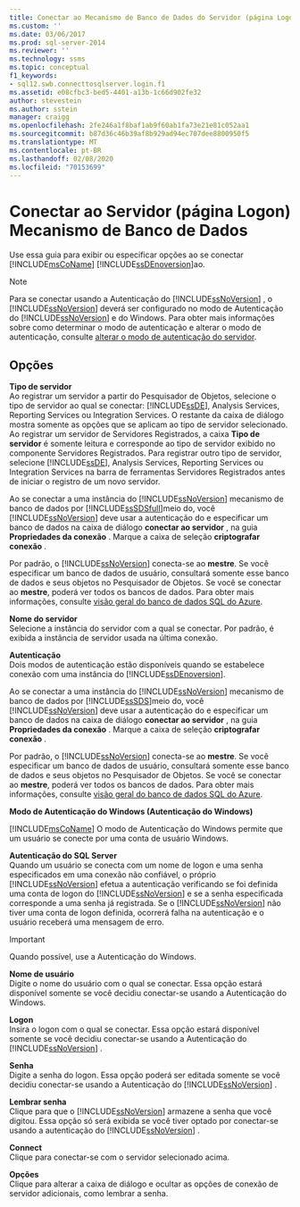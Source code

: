 ```yaml
---
title: Conectar ao Mecanismo de Banco de Dados do Servidor (página Logon) | Microsoft Docs
ms.custom: ''
ms.date: 03/06/2017
ms.prod: sql-server-2014
ms.reviewer: ''
ms.technology: ssms
ms.topic: conceptual
f1_keywords:
- sql12.swb.connecttosqlserver.login.f1
ms.assetid: e08cfbc3-bed5-4401-a13b-1c66d902fe32
author: stevestein
ms.author: sstein
manager: craigg
ms.openlocfilehash: 2fe246a1f8baf1ab9f60ab1fa73e21e81c052aa1
ms.sourcegitcommit: b87d36c46b39af8b929ad94ec707dee8800950f5
ms.translationtype: MT
ms.contentlocale: pt-BR
ms.lasthandoff: 02/08/2020
ms.locfileid: "70153699"
---
```

# <a name="connect-to-server-login-page-database-engine"></a>Conectar ao Servidor (página Logon) Mecanismo de Banco de Dados
  Use essa guia para exibir ou especificar opções ao se conectar [!INCLUDE[msCoName](../../includes/msconame-md.md)] [!INCLUDE[ssDEnoversion](../../includes/ssdenoversion-md.md)]ao.  
  
> [!NOTE]  
>  Para se conectar usando a Autenticação do [!INCLUDE[ssNoVersion](../../includes/ssnoversion-md.md)] , o [!INCLUDE[ssNoVersion](../../includes/ssnoversion-md.md)] deverá ser configurado no modo de Autenticação do [!INCLUDE[ssNoVersion](../../includes/ssnoversion-md.md)] e do Windows. Para obter mais informações sobre como determinar o modo de autenticação e alterar o modo de autenticação, consulte [alterar o modo de autenticação do servidor](../../database-engine/configure-windows/change-server-authentication-mode.md).  
  
## <a name="options"></a>Opções  
 **Tipo de servidor**  
 Ao registrar um servidor a partir do Pesquisador de Objetos, selecione o tipo de servidor ao qual se conectar: [!INCLUDE[ssDE](../../includes/ssde-md.md)], Analysis Services, Reporting Services ou Integration Services. O restante da caixa de diálogo mostra somente as opções que se aplicam ao tipo de servidor selecionado. Ao registrar um servidor de Servidores Registrados, a caixa **Tipo de servidor** é somente leitura e corresponde ao tipo de servidor exibido no componente Servidores Registrados. Para registrar outro tipo de servidor, selecione [!INCLUDE[ssDE](../../includes/ssde-md.md)], Analysis Services, Reporting Services ou Integration Services na barra de ferramentas Servidores Registrados antes de iniciar o registro de um novo servidor.  
  
 Ao se conectar a uma instância do [!INCLUDE[ssNoVersion](../../includes/ssnoversion-md.md)] mecanismo de banco de dados por [!INCLUDE[ssSDSfull](../../includes/sssdsfull-md.md)]meio do, você [!INCLUDE[ssNoVersion](../../includes/ssnoversion-md.md)] deve usar a autenticação do e especificar um banco de dados na caixa de diálogo **conectar ao servidor** , na guia **Propriedades da conexão** . Marque a caixa de seleção **criptografar conexão** .  
  
 Por padrão, o [!INCLUDE[ssNoVersion](../../includes/ssnoversion-md.md)] conecta-se ao **mestre**. Se você especificar um banco de dados de usuário, consultará somente esse banco de dados e seus objetos no Pesquisador de Objetos. Se você se conectar ao **mestre**, poderá ver todos os bancos de dados. Para obter mais informações, consulte [visão geral do banco de dados SQL do Azure](/azure/sql-database/sql-database-technical-overview).  
  
 **Nome do servidor**  
 Selecione a instância do servidor com a qual se conectar. Por padrão, é exibida a instância de servidor usada na última conexão.  
  
 **Autenticação**  
 Dois modos de autenticação estão disponíveis quando se estabelece conexão com uma instância do [!INCLUDE[ssDEnoversion](../../includes/ssdenoversion-md.md)].  
  
 Ao se conectar a uma instância do [!INCLUDE[ssNoVersion](../../includes/ssnoversion-md.md)] mecanismo de banco de dados por [!INCLUDE[ssSDS](../../includes/sssds-md.md)]meio do, você [!INCLUDE[ssNoVersion](../../includes/ssnoversion-md.md)] deve usar a autenticação do e especificar um banco de dados na caixa de diálogo **conectar ao servidor** , na guia **Propriedades da conexão** . Marque a caixa de seleção **criptografar conexão** .  
  
 Por padrão, o [!INCLUDE[ssNoVersion](../../includes/ssnoversion-md.md)] conecta-se ao **mestre**. Se você especificar um banco de dados de usuário, consultará somente esse banco de dados e seus objetos no Pesquisador de Objetos. Se você se conectar ao **mestre**, poderá ver todos os bancos de dados. Para obter mais informações, consulte [visão geral do banco de dados SQL do Azure](/azure/sql-database/sql-database-technical-overview).  
  
 **Modo de Autenticação do Windows (Autenticação do Windows)**  
 
  [!INCLUDE[msCoName](../../includes/msconame-md.md)] O modo de Autenticação do Windows permite que um usuário se conecte por uma conta de usuário Windows.  
  
 **Autenticação do SQL Server**  
 Quando um usuário se conecta com um nome de logon e uma senha especificados em uma conexão não confiável, o próprio [!INCLUDE[ssNoVersion](../../includes/ssnoversion-md.md)] efetua a autenticação verificando se foi definida uma conta de logon do [!INCLUDE[ssNoVersion](../../includes/ssnoversion-md.md)] e se a senha especificada corresponde a uma senha já registrada. Se o [!INCLUDE[ssNoVersion](../../includes/ssnoversion-md.md)] não tiver uma conta de logon definida, ocorrerá falha na autenticação e o usuário receberá uma mensagem de erro.  
  
> [!IMPORTANT]  
>  Quando possível, use a Autenticação do Windows.  
  
 **Nome de usuário**  
 Digite o nome do usuário com o qual se conectar. Essa opção estará disponível somente se você decidiu conectar-se usando a Autenticação do Windows.  
  
 **Logon**  
 Insira o logon com o qual se conectar. Essa opção estará disponível somente se você decidiu conectar-se usando a Autenticação do [!INCLUDE[ssNoVersion](../../includes/ssnoversion-md.md)] .  
  
 **Senha**  
 Digite a senha do logon. Essa opção poderá ser editada somente se você decidiu conectar-se usando a Autenticação do [!INCLUDE[ssNoVersion](../../includes/ssnoversion-md.md)] .  
  
 **Lembrar senha**  
 Clique para que o [!INCLUDE[ssNoVersion](../../includes/ssnoversion-md.md)] armazene a senha que você digitou. Essa opção só será exibida se você tiver optado por conectar-se usando a autenticação do [!INCLUDE[ssNoVersion](../../includes/ssnoversion-md.md)] .  
  
 **Connect**  
 Clique para conectar-se com o servidor selecionado acima.  
  
 **Opções**  
 Clique para alterar a caixa de diálogo e ocultar as opções de conexão de servidor adicionais, como lembrar a senha.  
  
  
